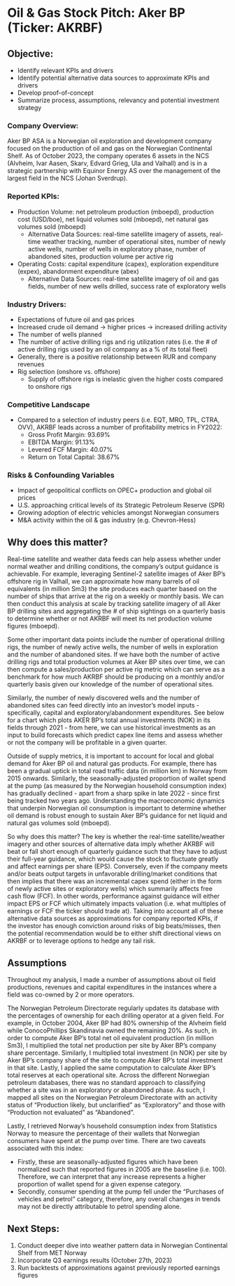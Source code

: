# Oil & Gas Stock Pitch: Aker BP (Ticker: AKRBF)

## Objective:
- Identify relevant KPIs and drivers
- Identify potential alternative data sources to approximate KPIs and drivers
- Develop proof-of-concept
- Summarize process, assumptions, relevancy and potential investment strategy

### Company Overview:
Aker BP ASA is a Norwegian oil exploration and development company focused on the production of oil and gas on the Norwegian Continental Shelf.
As of October 2023, the company operates 6 assets in the NCS (Alvheim, Ivar Aasen, Skarv, Edvard Grieg, Ula and Valhall) and is in a strategic partnership with Equinor Energy AS over the management of the largest field in the NCS (Johan Sverdrup).

### Reported KPIs:
- Production Volume: net petroleum production (mboepd), production cost (USD/boe), net liquid volumes sold (mboepd), net natural gas volumes sold (mboepd)
  - Alternative Data Sources: real-time satellite imagery of assets, real-time weather tracking, number of operational sites, number of newly active wells, number of wells in exploratory phase, number of abandoned sites, production volume per active rig
- Operating Costs: capital expenditure (capex), exploration expenditure (expex), abandonment expenditure (abex)
  - Alternative Data Sources: real-time satellite imagery of oil and gas fields, number of new wells drilled, success rate of exploratory wells

### Industry Drivers:
- Expectations of future oil and gas prices
- Increased crude oil demand → higher prices → increased drilling activity
- The number of wells planned
- The number of active drilling rigs and rig utilization rates (i.e. the # of active drilling rigs used by an oil company as a % of its total fleet)
-   Generally, there is a positive relationship between RUR and company revenues
- Rig selection (onshore vs. offshore)
  - Supply of offshore rigs is inelastic given the higher costs compared to onshore rigs

### Competitive Landscape
- Compared to a selection of industry peers (i.e. EQT, MRO, TPL, CTRA, OVV), AKRBF leads across a number of profitability metrics in FY2022:
  - Gross Profit Margin: 93.69%
  - EBITDA Margin: 91.13%
  - Levered FCF Margin: 40.07%
  - Return on Total Capital: 38.67%
  
### Risks & Confounding Variables
- Impact of geopolitical conflicts on OPEC+ production and global oil prices
- U.S. approaching critical levels of its Strategic Petroleum Reserve (SPR)
- Growing adoption of electric vehicles amongst Norwegian consumers
- M&A activity within the oil & gas industry (e.g. Chevron-Hess)

## Why does this matter?
Real-time satellite and weather data feeds can help assess whether under normal weather and drilling conditions, the company’s output guidance is achievable. For example, leveraging Sentinel-2 satellite images of Aker BP’s offshore rig in Valhall, we can approximate how many barrels of oil equivalents (in million Sm3) the site produces each quarter based on the number of ships that arrive at the rig on a weekly or monthly basis. We can then conduct this analysis at scale by tracking satellite imagery of all Aker BP drilling sites and aggregating the # of ship sightings on a quarterly basis to determine whether or not AKRBF will meet its net production volume figures (mboepd). 

Some other important data points include the number of operational drilling rigs, the number of newly active wells, the number of wells in exploration and the number of abandoned sites. If we have both the number of active drilling rigs and total production volumes at Aker BP sites over time, we can then compute a sales/production per active rig metric which can serve as a benchmark for how much AKRBF should be producing on a monthly and/or quarterly basis given our knowledge of the number of operational sites. 

Similarly, the number of newly discovered wells and the number of abandoned sites can feed directly into an investor’s model inputs - specifically, capital and exploratory/abandonment expenditures. See below for a chart which plots AKER BP’s total annual investments (NOK) in its fields through 2021 - from here, we can use historical investments as an input to build forecasts which predict capex line items and assess whether or not the company will be profitable in a given quarter.

Outside of supply metrics, it is important to account for local and global demand for Aker BP oil and natural gas products. For example, there has been a gradual uptick in total road traffic data (in million km) in Norway from 2015 onwards. Similarly, the seasonally-adjusted proportion of wallet spend at the pump (as measured by the Norwegian household consumption index) has gradually declined - apart from a sharp spike in late 2022 - since first being tracked two years ago. Understanding the macroeconomic dynamics that underpin Norwegian oil consumption is important to determine whether oil demand is robust enough to sustain Aker BP’s guidance for net liquid and natural gas volumes sold (mboepd).

So why does this matter? The key is whether the real-time satellite/weather imagery and other sources of alternative data imply whether AKRBF will beat or fall short enough of quarterly guidance such that they have to adjust their full-year guidance, which would cause the stock to fluctuate greatly and affect earnings per share (EPS). Conversely, even if the company meets and/or beats output targets in unfavorable drilling/market conditions that then implies that there was an incremental capex spend (either in the form of newly active sites or exploratory wells) which summarily affects free cash flow (FCF). In other words, performance against guidance will either impact EPS or FCF which ultimately impacts valuation (i.e. what multiples of earnings or FCF the ticker should trade at). Taking into account all of these alternative data sources as approximations for company reported KPIs, if the investor has enough conviction around risks of big beats/misses, then the potential recommendation would be to either shift directional views on AKRBF or to leverage options to hedge any tail risk.

## Assumptions
Throughout my analysis, I made a number of assumptions about oil field productions, revenues and capital expenditures in the instances where a field was co-owned by 2 or more operators. 

The Norwegian Petroleum Directorate regularly updates its database with the percentages of ownership for each drilling operator at a given field. For example, in October 2004, Aker BP had 80% ownership of the Alvheim field while ConocoPhillips Skandinavia owned the remaining 20%. As such, in order to compute Aker BP’s total net oil equivalent production (in million Sm3), I multiplied the total net production per site by Aker BP’s company share percentage. Similarly, I multiplied total investment (in NOK) per site by Aker BP’s company share of the site to compute Aker BP’s total investment in that site. Lastly, I applied the same computation to calculate Aker BP’s total reserves at each operational site.
Across the different Norwegian petroleum databases, there was no standard approach to classifying whether a site was in an exploratory or abandoned phase. As such, I mapped all sites on the Norwegian Petroleum Directorate with an activity status of “Production likely, but unclarified” as “Exploratory” and those with “Production not evaluated” as “Abandoned”.  

Lastly, I retrieved Norway’s household consumption index from Statistics Norway to measure the percentage of their wallets that Norwegian consumers have spent at the pump over time. There are two caveats associated with this index:
  - Firstly, these are seasonally-adjusted figures which have been normalized such that reported figures in 2005 are the baseline (i.e. 100). Therefore, we can interpret that any increase represents a higher proportion of wallet spend for a given expense category.
  - Secondly, consumer spending at the pump fell under the “Purchases of vehicles and petrol” category, therefore, any overall changes in trends may not be directly attributable to petrol spending alone.

## Next Steps:

1. Conduct deeper dive into weather pattern data in Norwegian Continental Shelf from MET Norway
2. Incorporate Q3 earnings results (October 27th, 2023)
3. Run backtests of approximations against previously reported earnings figures
